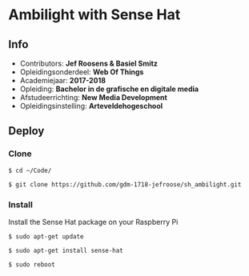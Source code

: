 Ambilight with Sense Hat
==================================

## Info

- Contributors: **Jef Roosens & Basiel Smitz**
- Opleidingsonderdeel: **Web Of Things**
- Academiejaar: **2017-2018**
- Opleiding: **Bachelor in de grafische en digitale media**
- Afstudeerrichting: **New Media Development**
- Opleidingsinstelling: **Arteveldehogeschool**

## Deploy

### Clone

```
$ cd ~/Code/
```

```
$ git clone https://github.com/gdm-1718-jefroose/sh_ambilight.git
```

### Install

Install the Sense Hat package on your Raspberry Pi

```
$ sudo apt-get update
```
```
$ sudo apt-get install sense-hat
```
```
$ sudo reboot
```

